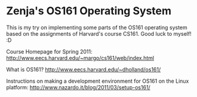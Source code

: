 Zenja's OS161 Operating System
==============================

This is my try on implementing some parts of the OS161 operating system 
based on the assignments of Harvard's course CS161. Good luck to myself! :D

Course Homepage for Spring 2011: http://www.eecs.harvard.edu/~margo/cs161/web/index.html

What is OS161? http://www.eecs.harvard.edu/~dholland/os161/

Instructions on making a development environment for OS161 on the Linux platform: http://www.nazardo.it/blog/2011/03/setup-os161/
